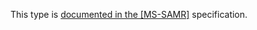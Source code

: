 This type is [documented in the [MS-SAMR]](https://learn.microsoft.com/en-us/openspecs/windows_protocols/ms-samr/ce061fef-6d4f-4802-bd5d-26b11f14f4a6) specification.
